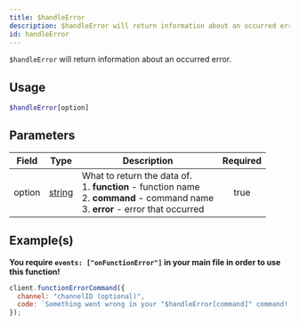 ```yaml
---
title: $handleError
description: $handleError will return information about an occurred error.
id: handleError
---
```


`$handleError` will return information about an occurred error.

## Usage

```php
$handleError[option]
```

## Parameters

| Field  | Type                                                                                              | Description                                                                                                                                       | Required |
| ------ | ------------------------------------------------------------------------------------------------- | ------------------------------------------------------------------------------------------------------------------------------------------------- | :------: |
| option | [string](https://developer.mozilla.org/en-US/docs/Web/JavaScript/Reference/Global_Objects/String) | What to return the data of. <br /> 1. **function** - function name <br /> 2. **command** - command name <br /> 3. **error** - error that occurred |   true   |

## Example(s)

**You require `events: ["onFunctionError"]` in your main file in order to use this function!**

```javascript
client.functionErrorCommand({
  channel: "channelID (optional)",
  code: `Something went wrong in your "$handleError[command]" command! The function "$handleError[function]" returned the error "$handleError[error]"!`
});
```
